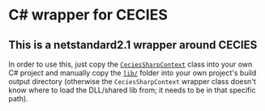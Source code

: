 # C# wrapper for CECIES
## This is a **netstandard2.1** wrapper around CECIES

In order to use this, just copy the [`CeciesSharpContext`](https://github.com/GlitchedPolygons/cecies/blob/master/csharp/CeciesSharp/src/CeciesSharp.cs) 
class into your own C# project and manually copy the [`lib/`](https://github.com/GlitchedPolygons/cecies/tree/master/csharp/lib) folder into your
own project's build output directory (otherwise the `CeciesSharpContext` wrapper class doesn't know where to load the DLL/shared lib from; it needs to be in that specific path).

